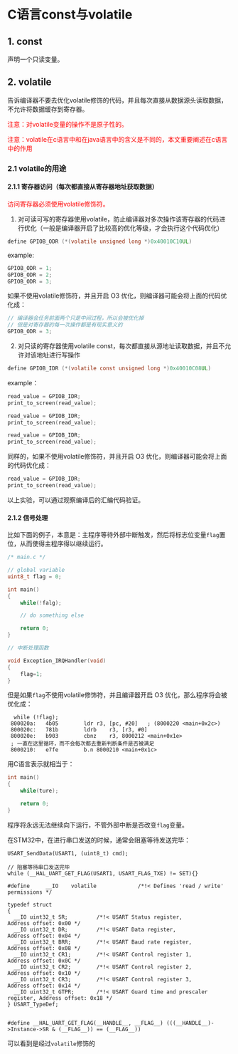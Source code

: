 # C语言const与volatile

## 1. const

声明一个只读变量。



## 2. volatile

告诉编译器不要去优化volatile修饰的代码，并且每次直接从数据源头读取数据，不允许将数据缓存到寄存器。

<font color="red">注意：对volatile变量的操作不是原子性的。</font>

<font color="red">注意：volatile在c语言中和在java语言中的含义是不同的，本文重要阐述在c语言中的作用</font>


### 2.1 volatile的用途

#### 2.1.1 寄存器访问（每次都直接从寄存器地址获取数据）

<font color="red">访问寄存器必须使用volatile修饰符。</font>

1. 对可读可写的寄存器使用volatile，防止编译器对多次操作该寄存器的代码进行优化（一般是编译器开启了比较高的优化等级，才会执行这个代码优化）

```c
define GPIOB_ODR (*(volatile unsigned long *)0x40010C10UL)
```

example:

```c
GPIOB_ODR = 1;
GPIOB_ODR = 2;
GPIOB_ODR = 3;
```
如果不使用volatile修饰符，并且开启 O3 优化，则编译器可能会将上面的代码优化成：

```c
// 编译器会任务前面两个只是中间过程，所以会被优化掉
// 但是对寄存器的每一次操作都是有现实意义的
GPIOB_ODR = 3;
```

2. 对只读的寄存器使用volatile const，每次都直接从源地址读取数据，并且不允许对该地址进行写操作

```c
define GPIOB_IDR (*(volatile const unsigned long *)0x40010C08UL)
```

example：

```c
read_value = GPIOB_IDR;
print_to_screen(read_value);

read_value = GPIOB_IDR;
print_to_screen(read_value);

read_value = GPIOB_IDR;
print_to_screen(read_value);
```

同样的，如果不使用volatile修饰符，并且开启 O3 优化，则编译器可能会将上面的代码优化成：

```c
read_value = GPIOB_IDR;
print_to_screen(read_value);
```

以上实验，可以通过观察编译后的汇编代码验证。


#### 2.1.2 信号处理

比如下面的例子，本意是：主程序等待外部中断触发，然后将标志位变量```flag```置位，从而使得主程序得以继续运行。

```c
/* main.c */

// global variable
uint8_t flag = 0;

int main()
{
    while(!falg);

    // do something else

    return 0;
}

```

```c
// 中断处理函数

void Exception_IRQHandler(void)
{
    flag=1;
}
```

但是如果```flag```不使用volatile修饰符，并且编译器开启 O3 优化，那么程序将会被优化成：

```
  while (!flag);
 800020a:	4b05      	ldr	r3, [pc, #20]	; (8000220 <main+0x2c>)
 800020c:	781b      	ldrb	r3, [r3, #0]
 800020e:	b903      	cbnz	r3, 8000212 <main+0x1e>
 ; 一直在这里循环，而不会每次都去重新判断条件是否被满足
 8000210:	e7fe      	b.n	8000210 <main+0x1c>    
```

用C语言表示就相当于：

```c
int main()
{
    while(ture);

    return 0;
}

```

程序将永远无法继续向下运行，不管外部中断是否改变```flag```变量。

在STM32中，在进行串口发送的时候，通常会阻塞等待发送完毕：

```
USART_SendData(USART1, (uint8_t) cmd);

// 阻塞等待串口发送完毕
while (__HAL_UART_GET_FLAG(USART1, USART_FLAG_TXE) != SET){}	
```

```
#define     __IO    volatile             /*!< Defines 'read / write' permissions */

typedef struct
{
  __IO uint32_t SR;         /*!< USART Status register,                   Address offset: 0x00 */
  __IO uint32_t DR;         /*!< USART Data register,                     Address offset: 0x04 */
  __IO uint32_t BRR;        /*!< USART Baud rate register,                Address offset: 0x08 */
  __IO uint32_t CR1;        /*!< USART Control register 1,                Address offset: 0x0C */
  __IO uint32_t CR2;        /*!< USART Control register 2,                Address offset: 0x10 */
  __IO uint32_t CR3;        /*!< USART Control register 3,                Address offset: 0x14 */
  __IO uint32_t GTPR;       /*!< USART Guard time and prescaler register, Address offset: 0x18 */
} USART_TypeDef;


#define __HAL_UART_GET_FLAG(__HANDLE__, __FLAG__) (((__HANDLE__)->Instance->SR & (__FLAG__)) == (__FLAG__))
```

可以看到是经过```volatile```修饰的